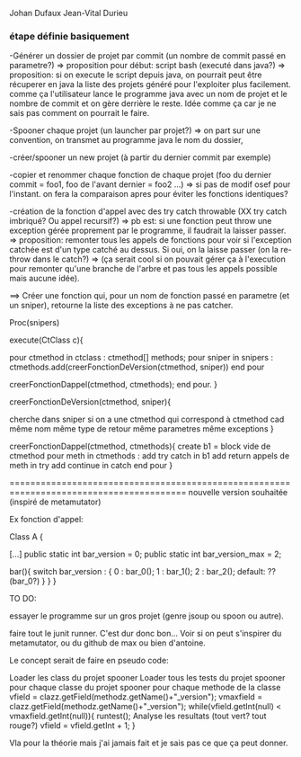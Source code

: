 Johan Dufaux
Jean-Vital Durieu



### étape définie basiquement

-Générer un dossier de projet par commit (un nombre de commit passé en parametre?)
  => proposition pour début: script bash (executé dans java?)
  => proposition: si on execute le script depuis java, on pourrait peut être récuperer en java la liste des projets généré pour l'exploiter plus facilement. comme ça l'utilisateur lance le programme java avec un nom de projet et le nombre de commit et on gère derrière le reste. Idée comme ça car je ne sais pas comment on pourrait le faire.

-Spooner chaque projet (un launcher par projet?)
  => on part sur une convention, on transmet au programme java le nom du dossier, 

-créer/spooner un new projet (à partir du dernier commit par exemple)

-copier et renommer chaque fonction de chaque projet (foo du dernier commit = foo1, foo de l'avant dernier = foo2 ...)
  => si pas de modif osef pour l'instant. on fera la comparaison apres pour éviter les fonctions identiques? 

-création de la fonction d'appel avec des try catch throwable (XX try catch imbriqué? Ou appel recursif?)
  => pb est: si une fonction peut throw une exception gérée proprement par le programme, il faudrait la laisser passer. 
  => proposition: remonter tous les appels de fonctions pour voir si l'exception catchée est d'un type catché au dessus. Si oui, on la laisse passer (on la re-throw dans le catch?)
    => (ça serait cool si on pouvait gérer ça à l'execution pour remonter qu'une branche de l'arbre et pas tous les appels possible mais aucune idée).



==> Créer une fonction qui, pour un nom de fonction passé en parametre (et un sniper), retourne la liste des exceptions à ne pas catcher. 


Proc(snipers)

execute(CtClass c){

pour ctmethod in ctclass :
   ctmethod[] methods;
   pour sniper in snipers :
     ctmethods.add(creerFonctionDeVersion(ctmethod, sniper))
   end pour

   creerFonctionDappel(ctmethod, ctmethods);
end pour.
}



creerFonctionDeVersion(ctmethod, sniper){

cherche dans sniper si on a une ctmethod qui correspond à ctmethod
cad 
  même nom
  même type de retour
  même parametres
  même exceptions
}




creerFonctionDappel(ctmethod, ctmethods){
   create b1 = block vide de ctmethod
   pour meth in ctmethods :
      add try catch in b1
      add return appels de meth in try
      add continue in catch
   end pour
}


========================================================================================
nouvelle version souhaitée (inspiré de metamutator)

Ex fonction d'appel:

Class A {

[...]
public static int bar_version = 0;
public static int bar_version_max = 2;

bar(){
  switch bar_version : {
     0 :
       bar_0();
     1 : 
       bar_1();
     2 :
       bar_2();
     default:
       ?? (bar_0?)
    }
  }
}





TO DO:

essayer le programme sur un gros projet (genre jsoup ou spoon ou autre).

faire tout le junit runner. C'est dur donc bon... Voir si on peut s'inspirer du metamutator, ou du github de max ou bien d'antoine. 

Le concept serait de faire en pseudo code:

Loader les class du projet spooner
Loader tous les tests du projet spooner
  pour chaque classe du projet spooner
    pour chaque methode de la classe
      vfield = clazz.getField(methodz.getName()+"_version");
      vmaxfield = clazz.getField(methodz.getName()+"_version");
      while(vfield.getInt(null) < vmaxfield.getInt(null)){
        runtest();
        Analyse les resultats (tout vert? tout rouge?)
        vfield = vfield.getInt + 1;
      }



Vla pour la théorie mais j'ai jamais fait et je sais pas ce que ça peut donner. 
      
 









